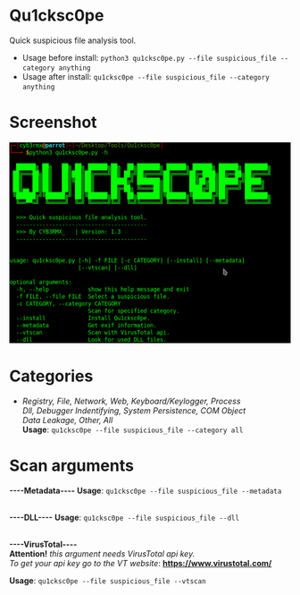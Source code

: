# Qu1cksc0pe
Quick suspicious file analysis tool.

- Usage before install: ```python3 qu1cksc0pe.py --file suspicious_file --category anything```
- Usage after install: ```qu1cksc0pe --file suspicious_file --category anything```

# Screenshot
![Screen](Screenshot.png)

# Categories
- <i>Registry, File, Network, Web, Keyboard/Keylogger, Process<br>
     Dll, Debugger Indentifying, System Persistence, COM Object<br>
     Data Leakage, Other, All</i><br>
<b>Usage</b>: ```qu1cksc0pe --file suspicious_file --category all```

# Scan arguments
<b>----Metadata----</b>
<b>Usage</b>: ```qu1cksc0pe --file suspicious_file --metadata```<br><br>

<b>----DLL----</b>
<b>Usage</b>: ```qu1cksc0pe --file suspicious_file --dll```<br><br>

<b>----VirusTotal----</b><br>
<b>Attention!</b><i> this argument needs VirusTotal api key.</i><br>
<i>To get your api key go to the VT website</i>: <b>https://www.virustotal.com/</b>

<b>Usage</b>: ```qu1cksc0pe --file suspicious_file --vtscan```

